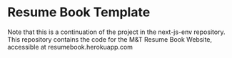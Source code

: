 
# Resume Book Template
Note that this is a continuation of the project in the next-js-env repository. This repository contains the code for the M&T Resume Book Website, accessible at resumebook.herokuapp.com

